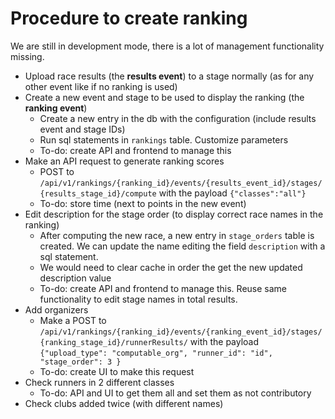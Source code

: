 # Procedure to create ranking

We are still in development mode, there is a lot of management functionality missing.

- Upload race results (the **results event**) to a stage normally (as for any other event like if no ranking is used)
- Create a new event and stage to be used to display the ranking (the **ranking event**)
  - Create a new entry in the db with the configuration (include results event and stage IDs)
  - Run sql statements in `rankings` table. Customize parameters
  - To-do: create API and frontend to manage this
- Make an API request to generate ranking scores
  - POST to `/api/v1/rankings/{ranking_id}/events/{results_event_id}/stages/{results_stage_id}/compute` with the payload `{"classes":"all"}`
  - To-do: store time (next to points in the new event)
- Edit description for the stage order (to display correct race names in the ranking)
  - After computing the new race, a new entry in `stage_orders` table is created. We can update the name editing the field `description` with a sql statement.
  - We would need to clear cache in order the get the new updated description value
  - To-do: create API and frontend to manage this. Reuse same functionality to edit stage names in total results.
- Add organizers
  - Make a POST to `/api/v1/rankings/{ranking_id}/events/{ranking_event_id}/stages/{ranking_stage_id}/runnerResults/` with the payload `{"upload_type": "computable_org", "runner_id": "id", "stage_order": 3 }`
  - To-do: create UI to make this request
- Check runners in 2 different classes
  - To-do: API and UI to get them all and set them as not contributory
- Check clubs added twice (with different names)
